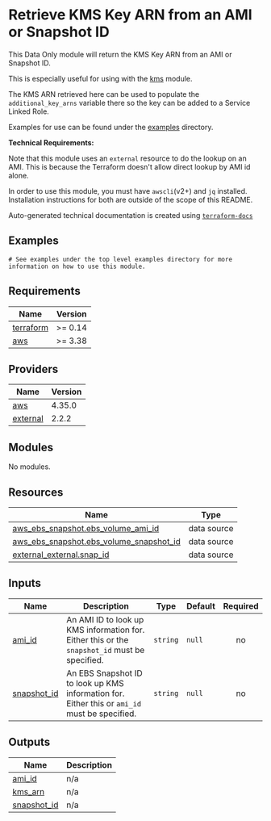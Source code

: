 # Retrieve KMS Key ARN from an AMI or Snapshot ID

This Data Only module will return the KMS Key ARN from an AMI or Snapshot ID.

This is especially useful for using with the [kms](https://registry.terraform.io/modules/so1omon563/kms/aws/latest) module.

The KMS ARN retrieved here can be used to populate the `additional_key_arns` variable there so the key can be added to a Service Linked Role.

Examples for use can be found under the [examples](https://github.com/so1omon563/terraform-aws-aws-ami-snapshot-kms-arn/tree/main/examples) directory.

**Technical Requirements:**

Note that this module uses an `external` resource to do the lookup on an AMI. This is because the Terraform doesn't allow direct lookup by AMI id alone.

In order to use this module, you must have `awscli`(v2+) and `jq` installed. Installation instructions for both are outside of the scope of this README.

<!-- BEGINNING OF PRE-COMMIT-TERRAFORM DOCS HOOK -->

Auto-generated technical documentation is created using [`terraform-docs`](https://terraform-docs.io/)
## Examples

```hcl
# See examples under the top level examples directory for more information on how to use this module.
```

## Requirements

| Name | Version |
|------|---------|
| <a name="requirement_terraform"></a> [terraform](#requirement\_terraform) | >= 0.14 |
| <a name="requirement_aws"></a> [aws](#requirement\_aws) | >= 3.38 |

## Providers

| Name | Version |
|------|---------|
| <a name="provider_aws"></a> [aws](#provider\_aws) | 4.35.0 |
| <a name="provider_external"></a> [external](#provider\_external) | 2.2.2 |

## Modules

No modules.

## Resources

| Name | Type |
|------|------|
| [aws_ebs_snapshot.ebs_volume_ami_id](https://registry.terraform.io/providers/hashicorp/aws/latest/docs/data-sources/ebs_snapshot) | data source |
| [aws_ebs_snapshot.ebs_volume_snapshot_id](https://registry.terraform.io/providers/hashicorp/aws/latest/docs/data-sources/ebs_snapshot) | data source |
| [external_external.snap_id](https://registry.terraform.io/providers/hashicorp/external/latest/docs/data-sources/external) | data source |

## Inputs

| Name | Description | Type | Default | Required |
|------|-------------|------|---------|:--------:|
| <a name="input_ami_id"></a> [ami\_id](#input\_ami\_id) | An AMI ID to look up KMS information for. Either this or the `snapshot_id` must be specified. | `string` | `null` | no |
| <a name="input_snapshot_id"></a> [snapshot\_id](#input\_snapshot\_id) | An EBS Snapshot ID to look up KMS information for. Either this or `ami_id` must be specified. | `string` | `null` | no |

## Outputs

| Name | Description |
|------|-------------|
| <a name="output_ami_id"></a> [ami\_id](#output\_ami\_id) | n/a |
| <a name="output_kms_arn"></a> [kms\_arn](#output\_kms\_arn) | n/a |
| <a name="output_snapshot_id"></a> [snapshot\_id](#output\_snapshot\_id) | n/a |


<!-- END OF PRE-COMMIT-TERRAFORM DOCS HOOK -->
